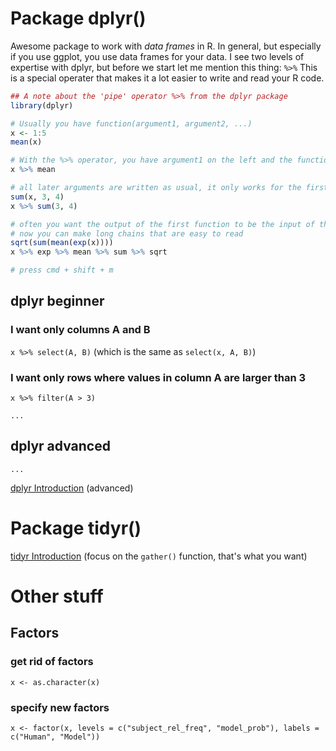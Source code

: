 
# Package dplyr()
Awesome package to work with *data frames* in R.
In general, but especially if you use ggplot, you use data frames for your data.
I see two levels of expertise with dplyr, but before we start let me mention this thing: `%>%`
This is a special operater that makes it a lot easier to write and read your R code.

```r
## A note about the 'pipe' operator %>% from the dplyr package
library(dplyr)

# Usually you have function(argument1, argument2, ...)
x <- 1:5
mean(x)

# With the %>% operator, you have argument1 on the left and the function to the right
x %>% mean

# all later arguments are written as usual, it only works for the first argument
sum(x, 3, 4)
x %>% sum(3, 4)

# often you want the output of the first function to be the input of the next function
# now you can make long chains that are easy to read
sqrt(sum(mean(exp(x))))
x %>% exp %>% mean %>% sum %>% sqrt

# press cmd + shift + m
```

## dplyr beginner

### I want only columns A and B
`x %>% select(A, B)` (which is the same as `select(x, A, B)`)

### I want only rows where values in column A are larger than 3
`x %>% filter(A > 3)`

`...`

## dplyr advanced

`...`

[dplyr Introduction](https://cran.rstudio.com/web/packages/dplyr/vignettes/introduction.html) (advanced)

# Package tidyr()
[tidyr Introduction](http://blog.rstudio.org/2014/07/22/introducing-tidyr/) (focus on the `gather()` function, that's what you want)

# Other stuff

## Factors

### get rid of factors
`x <- as.character(x)`

### specify new factors
`x <- factor(x, levels = c("subject_rel_freq", "model_prob"), labels = c("Human", "Model"))`
